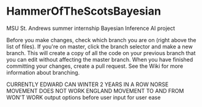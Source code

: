 # HammerOfTheScotsBayesian
MSU St. Andrews summer internship Bayesian Inference AI project

Before you make changes, check which branch you are on (right above the list of files). If you're on master, click the branch selector and make a new branch. This will create a copy of all the code on your previous branch that you can edit without affecting the master branch. When you have finished committing your changes, create a pull request. See the Wiki for more information about branching.



CURRENTLY EDWARD CAN WINTER 2 YEARS IN A ROW
NORSE MOVEMENT DOES NOT WORK
ENGLAND MOVEMENT TO AND FROM WON'T WORK
output options before user input for user ease
